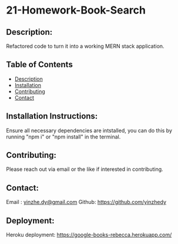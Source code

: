 # 21-Homework-Book-Search

## Description:
Refactored code to turn it into a working MERN stack application.


## Table of Contents
- [Description](#description)
- [Installation](#installation)
- [Contributing](#contributing)
- [Contact](#contact)

## Installation Instructions:

Ensure all necessary dependencies are intstalled, you can do this by running "npm i" or "npm install" in the terminal.

## Contributing:

Please reach out via email or the like if interested in contributing.


## Contact:

  Email : yinzhe.dy@gmail.com
  Github: https://github.com/yinzhedy
  
## Deployment: 
Heroku deployment: https://google-books-rebecca.herokuapp.com/